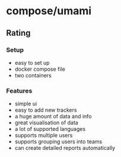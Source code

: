 # compose/umami

## Rating

### Setup

- easy to set up
- docker compose file
- two containers

### Features

- simple ui
- easy to add new trackers
- a huge amount of data and info
- great visualisation of data
- a lot of supported languages
- supports multiple users
- supports grouping users into teams
- can create detailed reports automatically
